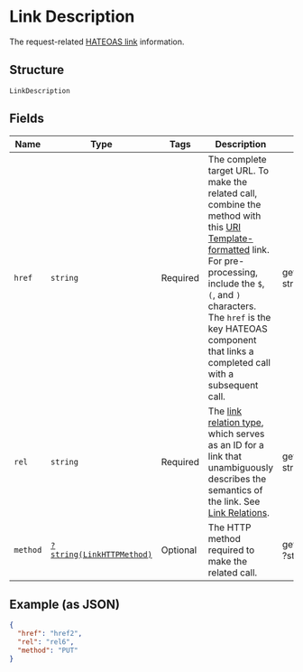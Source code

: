 
# Link Description

The request-related [HATEOAS link](/api/rest/responses/#hateoas-links) information.

## Structure

`LinkDescription`

## Fields

| Name | Type | Tags | Description | Getter | Setter |
|  --- | --- | --- | --- | --- | --- |
| `href` | `string` | Required | The complete target URL. To make the related call, combine the method with this [URI Template-formatted](https://tools.ietf.org/html/rfc6570) link. For pre-processing, include the `$`, `(`, and `)` characters. The `href` is the key HATEOAS component that links a completed call with a subsequent call. | getHref(): string | setHref(string href): void |
| `rel` | `string` | Required | The [link relation type](https://tools.ietf.org/html/rfc5988#section-4), which serves as an ID for a link that unambiguously describes the semantics of the link. See [Link Relations](https://www.iana.org/assignments/link-relations/link-relations.xhtml). | getRel(): string | setRel(string rel): void |
| `method` | [`?string(LinkHTTPMethod)`](../../doc/models/link-http-method.md) | Optional | The HTTP method required to make the related call. | getMethod(): ?string | setMethod(?string method): void |

## Example (as JSON)

```json
{
  "href": "href2",
  "rel": "rel6",
  "method": "PUT"
}
```

